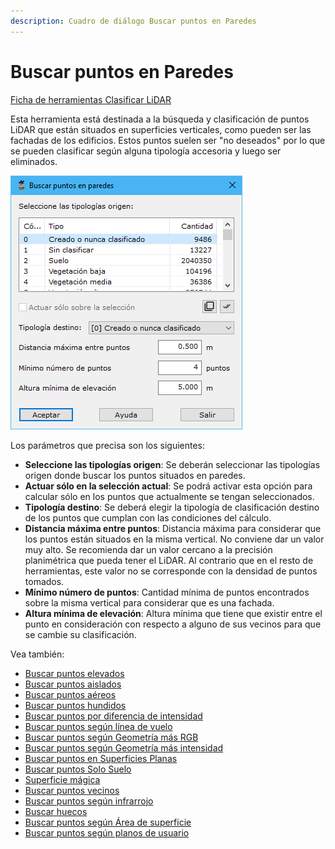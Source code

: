 ```yaml
---
description: Cuadro de diálogo Buscar puntos en Paredes
---
```


# Buscar puntos en Paredes

[Ficha de herramientas Clasificar LiDAR](/mdtopx/fichas-de-herramientas/ficha-de-herramientas-clasificar-lidar.md)

Esta herramienta está destinada a la búsqueda y clasificación de puntos LiDAR que están situados en superficies verticales, como pueden ser las fachadas de los edificios. Estos puntos suelen ser "no deseados" por lo que se pueden clasificar según alguna tipología accesoria y luego ser eliminados.

![Cuadro de diálogo Buscar puntos en paredes](../../../.gitbook/assets/image-169.png)

Los parámetros que precisa son los siguientes:

* **Seleccione las tipologías origen**: Se deberán seleccionar las tipologías origen donde buscar los puntos situados en paredes.
* **Actuar sólo en la selección actual**: Se podrá activar esta opción para calcular sólo en los puntos que actualmente se tengan seleccionados.
* **Tipología destino**: Se deberá elegir la tipología de clasificación destino de los puntos que cumplan con las condiciones del cálculo.
* **Distancia máxima entre puntos**: Distancia máxima para considerar que los puntos están situados en la misma vertical. No conviene dar un valor muy alto. Se recomienda dar un valor cercano a la precisión planimétrica que pueda tener el LiDAR. Al contrario que en el resto de herramientas, este valor no se corresponde con la densidad de puntos tomados.
* **Mínimo número de puntos**: Cantidad mínima de puntos encontrados sobre la misma vertical para considerar que es una fachada.
* **Altura mínima de elevación**: Altura mínima que tiene que existir entre el punto en consideración con respecto a alguno de sus vecinos para que se cambie su clasificación.

Vea también:

* [Buscar puntos elevados](/mdtopx/modulo-laser/buscar-puntos/buscar-puntos-elevados.md)
* [Buscar puntos aislados](/mdtopx/modulo-laser/buscar-puntos/buscar-puntos-aislados.md)
* [Buscar puntos aéreos](/mdtopx/modulo-laser/buscar-puntos/buscar-puntos-aereos.md)
* [Buscar puntos hundidos](/mdtopx/modulo-laser/buscar-puntos/buscar-puntos-hundidos.md)
* [Buscar puntos por diferencia de intensidad](/mdtopx/modulo-laser/buscar-puntos/buscar-puntos-por-diferencia-de-intensidad.md)
* [Buscar puntos según línea de vuelo](/mdtopx/modulo-laser/buscar-puntos/buscar-puntos-segun-linea-de-vuelo.md)
* [Buscar puntos según Geometría más RGB](buscar-puntos-segun-geometria-mas-rgb.md)
* [Buscar puntos según Geometría más intensidad](buscar-puntos-segun-geometria-mas-intensidad.md)
* [Buscar puntos en Superficies Planas](/mdtopx/modulo-laser/buscar-puntos/buscar-puntos-en-superficies-planas.md)
* [Buscar puntos Solo Suelo](solo-suelo.md)
* [Superficie mágica](/mdtopx/modulo-laser/buscar-puntos/superficie-magica/)
* [Buscar puntos vecinos](buscar-vecinos.md)
* [Buscar puntos según infrarrojo](/mdtopx/modulo-laser/buscar-puntos/buscar-puntos-segun-infrarrojo.md)
* [Buscar huecos](/mdtopx/modulo-laser/buscar-puntos/buscar-huecos.md)
* [Buscar puntos según Área de superficie](buscar-puntos-segun-area.md)
* [Buscar puntos según planos de usuario](../formas-geometricas/buscar-puntos-sobre-planos.md) 
